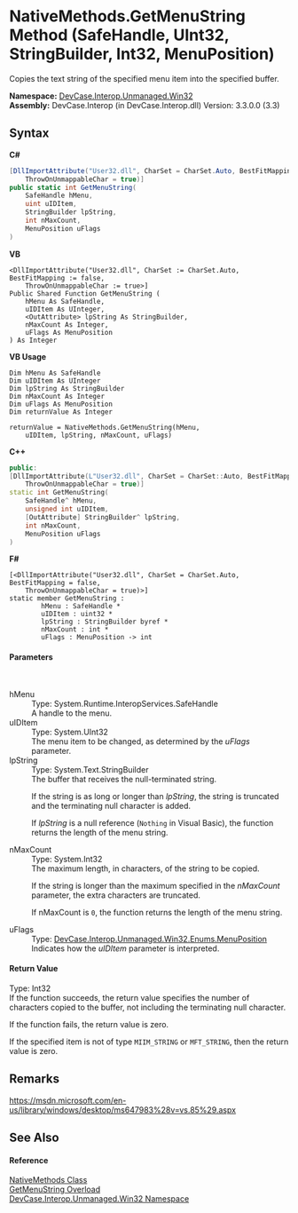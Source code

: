 # NativeMethods.GetMenuString Method (SafeHandle, UInt32, StringBuilder, Int32, MenuPosition)
 

Copies the text string of the specified menu item into the specified buffer.

**Namespace:**&nbsp;<a href="N_DevCase_Interop_Unmanaged_Win32">DevCase.Interop.Unmanaged.Win32</a><br />**Assembly:**&nbsp;DevCase.Interop (in DevCase.Interop.dll) Version: 3.3.0.0 (3.3)

## Syntax

**C#**<br />
``` C#
[DllImportAttribute("User32.dll", CharSet = CharSet.Auto, BestFitMapping = false, 
	ThrowOnUnmappableChar = true)]
public static int GetMenuString(
	SafeHandle hMenu,
	uint uIDItem,
	StringBuilder lpString,
	int nMaxCount,
	MenuPosition uFlags
)
```

**VB**<br />
``` VB
<DllImportAttribute("User32.dll", CharSet := CharSet.Auto, BestFitMapping := false, 
	ThrowOnUnmappableChar := true>]
Public Shared Function GetMenuString ( 
	hMenu As SafeHandle,
	uIDItem As UInteger,
	<OutAttribute> lpString As StringBuilder,
	nMaxCount As Integer,
	uFlags As MenuPosition
) As Integer
```

**VB Usage**<br />
``` VB Usage
Dim hMenu As SafeHandle
Dim uIDItem As UInteger
Dim lpString As StringBuilder
Dim nMaxCount As Integer
Dim uFlags As MenuPosition
Dim returnValue As Integer

returnValue = NativeMethods.GetMenuString(hMenu, 
	uIDItem, lpString, nMaxCount, uFlags)
```

**C++**<br />
``` C++
public:
[DllImportAttribute(L"User32.dll", CharSet = CharSet::Auto, BestFitMapping = false, 
	ThrowOnUnmappableChar = true)]
static int GetMenuString(
	SafeHandle^ hMenu, 
	unsigned int uIDItem, 
	[OutAttribute] StringBuilder^ lpString, 
	int nMaxCount, 
	MenuPosition uFlags
)
```

**F#**<br />
``` F#
[<DllImportAttribute("User32.dll", CharSet = CharSet.Auto, BestFitMapping = false, 
	ThrowOnUnmappableChar = true)>]
static member GetMenuString : 
        hMenu : SafeHandle * 
        uIDItem : uint32 * 
        lpString : StringBuilder byref * 
        nMaxCount : int * 
        uFlags : MenuPosition -> int 

```


#### Parameters
&nbsp;<dl><dt>hMenu</dt><dd>Type: System.Runtime.InteropServices.SafeHandle<br />A handle to the menu.</dd><dt>uIDItem</dt><dd>Type: System.UInt32<br />The menu item to be changed, as determined by the *uFlags* parameter.</dd><dt>lpString</dt><dd>Type: System.Text.StringBuilder<br />The buffer that receives the null-terminated string. 

 If the string is as long or longer than *lpString*, the string is truncated and the terminating null character is added. 

 If *lpString* is a null reference (`Nothing` in Visual Basic), the function returns the length of the menu string.</dd><dt>nMaxCount</dt><dd>Type: System.Int32<br />The maximum length, in characters, of the string to be copied. 

 If the string is longer than the maximum specified in the *nMaxCount* parameter, the extra characters are truncated. 

 If nMaxCount is `0`, the function returns the length of the menu string.</dd><dt>uFlags</dt><dd>Type: <a href="T_DevCase_Interop_Unmanaged_Win32_Enums_MenuPosition">DevCase.Interop.Unmanaged.Win32.Enums.MenuPosition</a><br />Indicates how the *uIDItem* parameter is interpreted.</dd></dl>

#### Return Value
Type: Int32<br />If the function succeeds, the return value specifies the number of characters copied to the buffer, not including the terminating null character. 

 If the function fails, the return value is zero. 

 If the specified item is not of type `MIIM_STRING` or `MFT_STRING`, then the return value is zero.

## Remarks
<a href="https://msdn.microsoft.com/en-us/library/windows/desktop/ms647983%28v=vs.85%29.aspx" target="_blank">https://msdn.microsoft.com/en-us/library/windows/desktop/ms647983%28v=vs.85%29.aspx</a>

## See Also


#### Reference
<a href="T_DevCase_Interop_Unmanaged_Win32_NativeMethods">NativeMethods Class</a><br /><a href="Overload_DevCase_Interop_Unmanaged_Win32_NativeMethods_GetMenuString">GetMenuString Overload</a><br /><a href="N_DevCase_Interop_Unmanaged_Win32">DevCase.Interop.Unmanaged.Win32 Namespace</a><br />